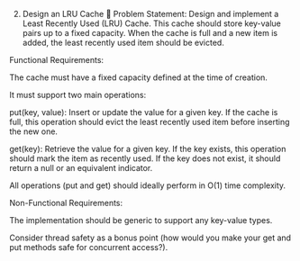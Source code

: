 2. Design an LRU Cache 🧠
Problem Statement:
Design and implement a Least Recently Used (LRU) Cache. This cache should store key-value pairs up to a fixed capacity. When the cache is full and a new item is added, the least recently used item should be evicted.

Functional Requirements:

The cache must have a fixed capacity defined at the time of creation.

It must support two main operations:

put(key, value): Insert or update the value for a given key. If the cache is full, this operation should evict the least recently used item before inserting the new one.

get(key): Retrieve the value for a given key. If the key exists, this operation should mark the item as recently used. If the key does not exist, it should return a null or an equivalent indicator.

All operations (put and get) should ideally perform in O(1) time complexity.

Non-Functional Requirements:

The implementation should be generic to support any key-value types.

Consider thread safety as a bonus point (how would you make your get and put methods safe for concurrent access?).